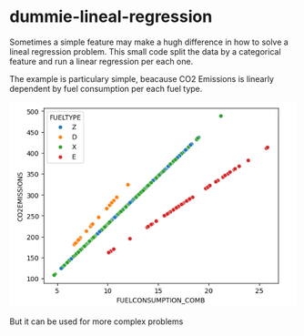 # dummie-lineal-regression
Sometimes a simple feature may make a hugh difference in how to solve a lineal regression problem. This small code split the data by a categorical feature and run a linear regression per each one.

The example is particulary simple, beacause CO2 Emissions is linearly dependent by fuel consumption per each fuel type.

![plot](./images/plot1.png)

But it can be used for more complex problems
